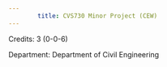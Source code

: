 ```yaml
---
        title: CVS730 Minor Project (CEW)
---
```

Credits: 3 (0-0-6)

Department: Department of Civil Engineering

